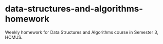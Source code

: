# data-structures-and-algorithms-homework
Weekly homework for Data Structures and Algorithms course in Semester 3, HCMUS.
